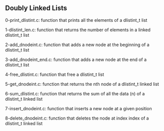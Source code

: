 ## Doubly Linked Lists
0-print_dlistint.c: function that prints all the elements of a dlistint_t list

1-dlistint_len.c: function that returns the number of elements in a linked dlistint_t list

2-add_dnodeint.c: function that adds a new node at the beginning of a dlistint_t list

3-add_dnodeint_end.c: function that adds a new node at the end of a dlistint_t list

4-free_dlistint.c: function that free a dlistint_t list

5-get_dnodeint.c: function that returns the nth node of a dlistint_t linked list

6-sum_dlistint.c: function that returns the sum of all the data (n) of a dlistint_t linked list

7-insert_dnodeint.c: function that inserts a new node at a given position

8-delete_dnodeint.c: function that deletes the node at index index of a dlistint_t linked list
